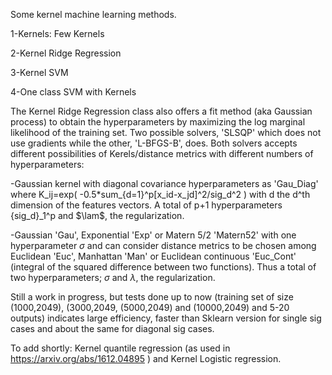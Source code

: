 Some kernel machine learning methods.

  1-Kernels: Few Kernels
  
  2-Kernel Ridge Regression
  
  3-Kernel SVM
  
  4-One class SVM with Kernels

The Kernel Ridge Regression class also offers a fit method (aka Gaussian process) to obtain the hyperparameters
by maximizing the log marginal likelihood of the training set. Two possible solvers, 'SLSQP' which does 
not use gradients while the other, 'L-BFGS-B', does. Both solvers accepts different possibilities of Kerels/distance metrics with different numbers of hyperparameters: 

-Gaussian kernel with diagonal covariance hyperparameters as 'Gau_Diag' where 
K_ij=exp( -0.5*sum_{d=1}^p[x_id-x_jd]^2/sig_d^2 ) with d the d^th dimension of the features vectors. 
A total of p+1 hyperparameters {sig_d}_1^p and $\lam$, the regularization.
      
-Gaussian 'Gau', Exponential 'Exp' or Matern 5/2 'Matern52' with one hyperparameter $\sigma$ and can consider distance metrics to          be chosen among Euclidean 'Euc', Manhattan 'Man' or Euclidean continuous 'Euc_Cont' (integral of the squared difference between           two functions). Thus a total of two hyperparameters; $\sigma$ and $\lambda$, the regularization.
      
Still a work in progress, but tests done up to now (training set of size (1000,2049), (3000,2049, (5000,2049) and (10000,2049) and 5-20 outputs) indicates large efficiency, faster than Sklearn version for single sig cases and about the same for diagonal sig cases.


To add shortly: Kernel quantile regression (as used in https://arxiv.org/abs/1612.04895 ) and Kernel Logistic regression.

